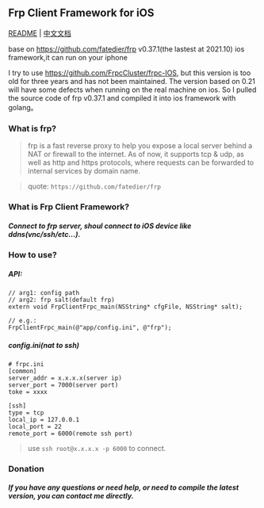 ## Frp Client Framework for iOS

[README](README.md) | [中文文档](README_zh.md)

base on https://github.com/fatedier/frp v0.37.1(the lastest at 2021.10) ios framework,it can run on your iphone 

I try to use https://github.com/FrpcCluster/frpc-IOS, but this version is too old for three years and has not been maintained. The version based on 0.21 will have some defects when running on the real machine on ios.
So I pulled the source code of frp v0.37.1 and compiled it into ios framework with golang。

### What is frp?

>frp is a fast reverse proxy to help you expose a local server behind a NAT or firewall to the internet. As of now, it supports tcp & udp, as well as http and https protocols, where requests can be forwarded to internal services by domain name.

> quote: `https://github.com/fatedier/frp`

### What is Frp Client Framework?
##### Connect to frp server, shoul connect to iOS device like ddns(vnc/ssh/etc...).

### How to use?
##### API:
```
// arg1: config path
// arg2: frp salt(default frp)
extern void FrpClientFrpc_main(NSString* cfgFile, NSString* salt);

// e.g.:
FrpClientFrpc_main(@"app/config.ini", @"frp");
```

##### config.ini(nat to ssh)
```
# frpc.ini
[common]
server_addr = x.x.x.x(server ip)
server_port = 7000(server port)
toke = xxxx

[ssh]
type = tcp
local_ip = 127.0.0.1
local_port = 22
remote_port = 6000(remote ssh port)
```

> use `ssh root@x.x.x.x -p 6000` to connect.

### Donation

##### If you have any questions or need help, or need to compile the latest version, you can contact me directly.
